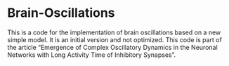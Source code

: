 # Brain-Oscillations
This is a code for the implementation of brain oscillations based on a new simple model. It is an initial version and not optimized. This code is part of the article “Emergence of Complex Oscillatory Dynamics in the Neuronal Networks with Long Activity Time of Inhibitory Synapses”.
